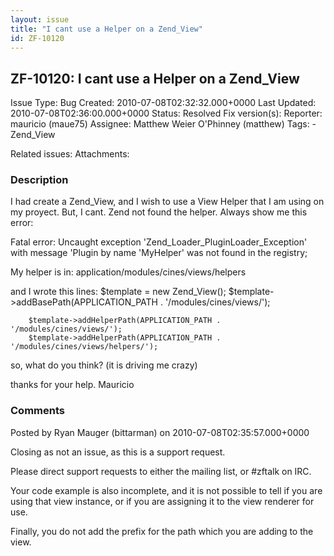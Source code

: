 ```yaml
---
layout: issue
title: "I cant use a Helper on a Zend_View"
id: ZF-10120
---
```


ZF-10120: I cant use a Helper on a Zend\_View
---------------------------------------------

 Issue Type: Bug Created: 2010-07-08T02:32:32.000+0000 Last Updated: 2010-07-08T02:36:00.000+0000 Status: Resolved Fix version(s): 
 Reporter:  mauricio (maue75)  Assignee:  Matthew Weier O'Phinney (matthew)  Tags: - Zend\_View
 
 Related issues: 
 Attachments: 
### Description

I had create a Zend\_View, and I wish to use a View Helper that I am using on my proyect. But, I cant. Zend not found the helper. Always show me this error:

Fatal error: Uncaught exception 'Zend\_Loader\_PluginLoader\_Exception' with message 'Plugin by name 'MyHelper' was not found in the registry;

My helper is in: application/modules/cines/views/helpers

and I wrote this lines: $template = new Zend\_View(); $template->addBasePath(APPLICATION\_PATH . '/modules/cines/views/');

 
        $template->addHelperPath(APPLICATION_PATH . '/modules/cines/views/');
        $template->addHelperPath(APPLICATION_PATH . '/modules/cines/views/helpers/');


so, what do you think? (it is driving me crazy)

thanks for your help. Mauricio

 

 

### Comments

Posted by Ryan Mauger (bittarman) on 2010-07-08T02:35:57.000+0000

Closing as not an issue, as this is a support request.

Please direct support requests to either the mailing list, or #zftalk on IRC.

Your code example is also incomplete, and it is not possible to tell if you are using that view instance, or if you are assigning it to the view renderer for use.

Finally, you do not add the prefix for the path which you are adding to the view.

 

 